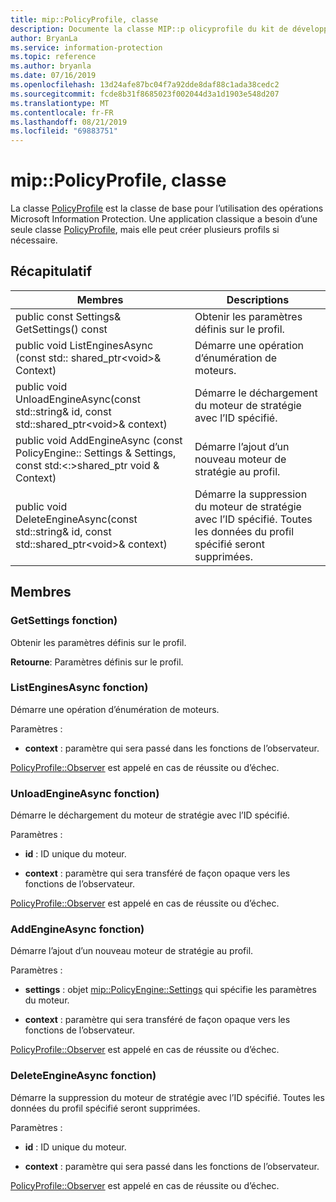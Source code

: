 ```yaml
---
title: mip::PolicyProfile, classe
description: Documente la classe MIP::p olicyprofile du kit de développement logiciel (SDK) Microsoft Information Protection (MIP).
author: BryanLa
ms.service: information-protection
ms.topic: reference
ms.author: bryanla
ms.date: 07/16/2019
ms.openlocfilehash: 13d24afe87bc04f7a92dde8daf88c1ada38cedc2
ms.sourcegitcommit: fcde8b31f8685023f002044d3a1d1903e548d207
ms.translationtype: MT
ms.contentlocale: fr-FR
ms.lasthandoff: 08/21/2019
ms.locfileid: "69883751"
---
```

# <a name="class-mippolicyprofile"></a>mip::PolicyProfile, classe 
La classe [PolicyProfile](class_mip_policyprofile.md) est la classe de base pour l’utilisation des opérations Microsoft Information Protection. Une application classique a besoin d’une seule classe [PolicyProfile](class_mip_policyprofile.md), mais elle peut créer plusieurs profils si nécessaire.
  
## <a name="summary"></a>Récapitulatif
 Membres                        | Descriptions                                
--------------------------------|---------------------------------------------
public const Settings& GetSettings() const  |  Obtenir les paramètres définis sur le profil.
public void ListEnginesAsync (const std:: shared_ptr\<void\>& Context)  |  Démarre une opération d’énumération de moteurs.
public void UnloadEngineAsync(const std::string& id, const std::shared_ptr\<void\>& context)  |  Démarre le déchargement du moteur de stratégie avec l’ID spécifié.
public void AddEngineAsync (const PolicyEngine:: Settings & Settings, const std:\<:\>shared_ptr void & Context)  |  Démarre l’ajout d’un nouveau moteur de stratégie au profil.
public void DeleteEngineAsync(const std::string& id, const std::shared_ptr\<void\>& context)  |  Démarre la suppression du moteur de stratégie avec l’ID spécifié. Toutes les données du profil spécifié seront supprimées.
  
## <a name="members"></a>Membres
  
### <a name="getsettings-function"></a>GetSettings fonction)
Obtenir les paramètres définis sur le profil.

  
**Retourne**: Paramètres définis sur le profil.
  
### <a name="listenginesasync-function"></a>ListEnginesAsync fonction)
Démarre une opération d’énumération de moteurs.

Paramètres :  
* **context** : paramètre qui sera passé dans les fonctions de l’observateur. 


[PolicyProfile::Observer](class_mip_policyprofile_observer.md) est appelé en cas de réussite ou d’échec.
  
### <a name="unloadengineasync-function"></a>UnloadEngineAsync fonction)
Démarre le déchargement du moteur de stratégie avec l’ID spécifié.

Paramètres :  
* **id** : ID unique du moteur. 


* **context** : paramètre qui sera transféré de façon opaque vers les fonctions de l’observateur. 


[PolicyProfile::Observer](class_mip_policyprofile_observer.md) est appelé en cas de réussite ou d’échec.
  
### <a name="addengineasync-function"></a>AddEngineAsync fonction)
Démarre l’ajout d’un nouveau moteur de stratégie au profil.

Paramètres :  
* **settings** : objet [mip::PolicyEngine::Settings](class_mip_policyengine_settings.md) qui spécifie les paramètres du moteur. 


* **context** : paramètre qui sera transféré de façon opaque vers les fonctions de l’observateur. 


[PolicyProfile::Observer](class_mip_policyprofile_observer.md) est appelé en cas de réussite ou d’échec.
  
### <a name="deleteengineasync-function"></a>DeleteEngineAsync fonction)
Démarre la suppression du moteur de stratégie avec l’ID spécifié. Toutes les données du profil spécifié seront supprimées.

Paramètres :  
* **id** : ID unique du moteur. 


* **context** : paramètre qui sera passé dans les fonctions de l’observateur. 


[PolicyProfile::Observer](class_mip_policyprofile_observer.md) est appelé en cas de réussite ou d’échec.